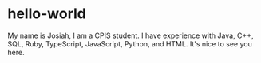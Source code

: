 # hello-world
My name is Josiah, I am a CPIS student. I have experience with Java, C++, SQL, Ruby, TypeScript, JavaScript, Python, and HTML. It's nice to see you here.
